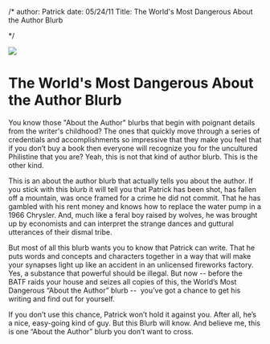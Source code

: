 /*
author: Patrick
date: 05/24/11 
Title: The World's Most Dangerous About the Author Blurb

*/

![](http://patrickemclean.com/images/eyball.jpg)

# The World's Most Dangerous About the Author Blurb



You know those "About the Author" blurbs that begin with poignant details from the writer's childhood? The ones that quickly move through a series of credentials and accomplishments so impressive that they make you feel that if you don’t buy a book then everyone will recognize you for the uncultured Philistine that you are? Yeah, this is not that kind of author blurb. This is the other kind.

This is an about the author blurb that actually tells you about the author. If you stick with this blurb it will tell you that Patrick has been shot, has fallen off a mountain, was once framed for a crime he did not commit. That he has gambled with his rent money and knows how to replace the water pump in a 1966 Chrysler. And, much like a feral boy raised by wolves, he was brought up by economists and can interpret the strange dances and guttural utterances of their dismal tribe.

But most of all this blurb wants you to know that Patrick can write. That he puts words and concepts and characters together in a way that will make your synapses light up like an accident in an unlicensed fireworks factory. Yes, a substance that powerful should be illegal. But now -- before the BATF raids your house and seizes all copies of this, the World’s Most Dangerous “About the Author” blurb --  you’ve got a chance to get his writing and find out for yourself.

If you don’t use this chance, Patrick won’t hold it against you. After all, he’s a nice, easy-going kind of guy. But this Blurb will know. And believe me, this is one “About the Author” blurb you don’t want to cross.
